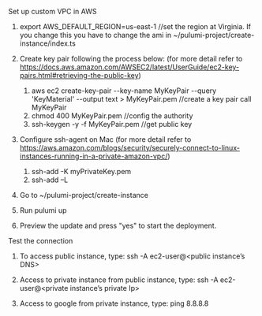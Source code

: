 Set up custom VPC in AWS
1. export AWS_DEFAULT_REGION=us-east-1    //set the region at Virginia. If you change this you have to change the ami in ~/pulumi-project/create-instance/index.ts

2. Create key pair following the process below: (for more detail refer to https://docs.aws.amazon.com/AWSEC2/latest/UserGuide/ec2-key-pairs.html#retrieving-the-public-key)
    1. aws ec2 create-key-pair --key-name MyKeyPair --query 'KeyMaterial' --output text > MyKeyPair.pem   //create a key pair call MyKeyPair
    2. chmod 400 MyKeyPair.pem    //config the authority
    3. ssh-keygen -y -f MyKeyPair.pem   //get public key

3. Configure ssh-agent on Mac (for more detail refer to https://aws.amazon.com/blogs/security/securely-connect-to-linux-instances-running-in-a-private-amazon-vpc/)
    1. ssh-add -K myPrivateKey.pem
    2. ssh-add –L

4. Go to ~/pulumi-project/create-instance

5. Run pulumi up

6. Preview the update and press "yes" to start the deployment.


Test the connection

1. To access public instance, type: ssh -A ec2-user@<public instance’s DNS>

2. Access to private instance from public instance, type: ssh -A ec2-user@<private instance’s private Ip>

3. Access to google from private instance, type: ping 8.8.8.8





